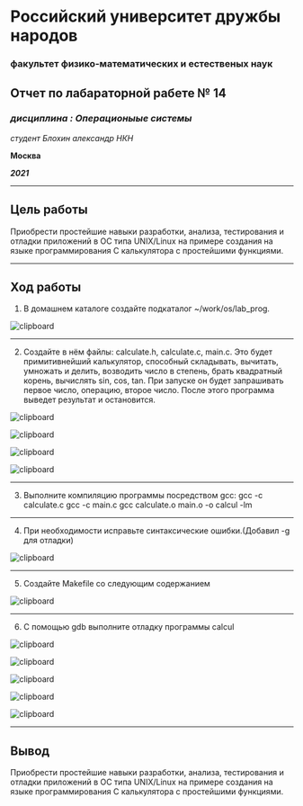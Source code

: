 # Российский университет дружбы народов
### факультет физико-математических и естественых наук






## Отчет по лабараторной рабете № 14
### *дисциплина : Операционыые системы*
*студент Блохин александр НКН*

**Москва**

***2021***

---
## Цель работы
Приобрести простейшие навыки разработки, анализа, тестирования и отладки
приложений в ОС типа UNIX/Linux на примере создания на языке программирования С калькулятора с простейшими функциями.

---
## **Ход работы**
1. В домашнем каталоге создайте подкаталог ~/work/os/lab_prog.

![clipboard](https://i.imgur.com/SFAOWvS.png)


---
2. Создайте в нём файлы: calculate.h, calculate.c, main.c.
Это будет примитивнейший калькулятор, способный складывать, вычитать,
умножать и делить, возводить число в степень, брать квадратный корень, вычислять sin, cos, tan. При запуске он будет запрашивать первое число, операцию,
второе число. После этого программа выведет результат и остановится.

![clipboard](https://i.imgur.com/XNRWsAg.png)

![clipboard](https://i.imgur.com/5vftzZK.png)

![clipboard](https://i.imgur.com/8NH204x.png)

![clipboard](https://i.imgur.com/uurh9ch.png)

---
3. Выполните компиляцию программы посредством gcc:
gcc -c calculate.c
gcc -c main.c
gcc calculate.o main.o -o calcul -lm



---
4. При необходимости исправьте синтаксические ошибки.(Добавил -g для отладки)

![clipboard](https://i.imgur.com/AkMZR0z.png)

---
5. Создайте Makefile со следующим содержанием

![clipboard](https://i.imgur.com/GPY05ut.png)



----
6. С помощью gdb выполните отладку программы calcul

![clipboard](https://i.imgur.com/37Wse4d.png)


![clipboard](https://i.imgur.com/pAqLBT2.png)

![clipboard](https://i.imgur.com/mrkUKuN.png)

![clipboard](https://i.imgur.com/R92w5Ek.png)

![clipboard](https://i.imgur.com/PeuHHq6.png)


---
## Вывод
Приобрести простейшие навыки разработки, анализа, тестирования и отладки
приложений в ОС типа UNIX/Linux на примере создания на языке программирования С калькулятора с простейшими функциями.